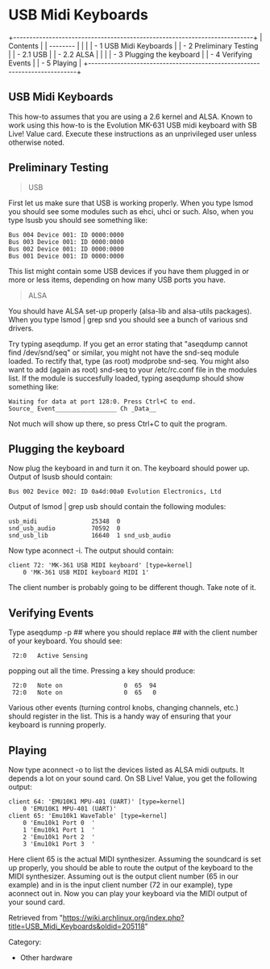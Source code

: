 USB Midi Keyboards
==================

  

+--------------------------------------------------------------------------+
| Contents                                                                 |
| --------                                                                 |
|                                                                          |
| -   1 USB Midi Keyboards                                                 |
| -   2 Preliminary Testing                                                |
|     -   2.1 USB                                                          |
|     -   2.2 ALSA                                                         |
|                                                                          |
| -   3 Plugging the keyboard                                              |
| -   4 Verifying Events                                                   |
| -   5 Playing                                                            |
+--------------------------------------------------------------------------+

USB Midi Keyboards
------------------

This how-to assumes that you are using a 2.6 kernel and ALSA. Known to
work using this how-to is the Evolution MK-631 USB midi keyboard with SB
Live! Value card. Execute these instructions as an unprivileged user
unless otherwise noted.

Preliminary Testing
-------------------

> USB

First let us make sure that USB is working properly. When you type lsmod
you should see some modules such as ehci, uhci or such. Also, when you
type lsusb you should see something like:

    Bus 004 Device 001: ID 0000:0000
    Bus 003 Device 001: ID 0000:0000
    Bus 002 Device 001: ID 0000:0000
    Bus 001 Device 001: ID 0000:0000

This list might contain some USB devices if you have them plugged in or
more or less items, depending on how many USB ports you have.

> ALSA

You should have ALSA set-up properly (alsa-lib and alsa-utils packages).
When you type lsmod | grep snd you should see a bunch of various snd
drivers.

Try typing aseqdump. If you get an error stating that "aseqdump cannot
find /dev/snd/seq" or similar, you might not have the snd-seq module
loaded. To rectify that, type (as root) modprobe snd-seq. You might also
want to add (again as root) snd-seq to your /etc/rc.conf file in the
modules list. If the module is succesfully loaded, typing aseqdump
should show something like:

    Waiting for data at port 128:0. Press Ctrl+C to end.
    Source_ Event_________________ Ch _Data__

Not much will show up there, so press Ctrl+C to quit the program.

Plugging the keyboard
---------------------

Now plug the keyboard in and turn it on. The keyboard should power up.
Output of lsusb should contain:

    Bus 002 Device 002: ID 0a4d:00a0 Evolution Electronics, Ltd

Output of lsmod | grep usb should contain the following modules:

    usb_midi               25348  0
    snd_usb_audio          70592  0
    snd_usb_lib            16640  1 snd_usb_audio

Now type aconnect -i. The output should contain:

    client 72: 'MK-361 USB MIDI keyboard' [type=kernel]
        0 'MK-361 USB MIDI keyboard MIDI 1'

The client number is probably going to be different though. Take note of
it.

Verifying Events
----------------

Type aseqdump -p ## where you should replace ## with the client number
of your keyboard. You should see:

     72:0   Active Sensing

popping out all the time. Pressing a key should produce:

     72:0   Note on                 0  65  94
     72:0   Note on                 0  65   0

Various other events (turning control knobs, changing channels, etc.)
should register in the list. This is a handy way of ensuring that your
keyboard is running properly.

Playing
-------

Now type aconnect -o to list the devices listed as ALSA midi outputs. It
depends a lot on your sound card. On SB Live! Value, you get the
following output:

    client 64: 'EMU10K1 MPU-401 (UART)' [type=kernel]
        0 'EMU10K1 MPU-401 (UART)'
    client 65: 'Emu10k1 WaveTable' [type=kernel]
        0 'Emu10k1 Port 0  '
        1 'Emu10k1 Port 1  '
        2 'Emu10k1 Port 2  '
        3 'Emu10k1 Port 3  '

Here client 65 is the actual MIDI synthesizer. Assuming the soundcard is
set up properly, you should be able to route the output of the keyboard
to the MIDI synthesizer. Assuming out is the output client number (65 in
our example) and in is the input client number (72 in our example), type
aconnect out in. Now you can play your keyboard via the MIDI output of
your sound card.

Retrieved from
"https://wiki.archlinux.org/index.php?title=USB_Midi_Keyboards&oldid=205118"

Category:

-   Other hardware
